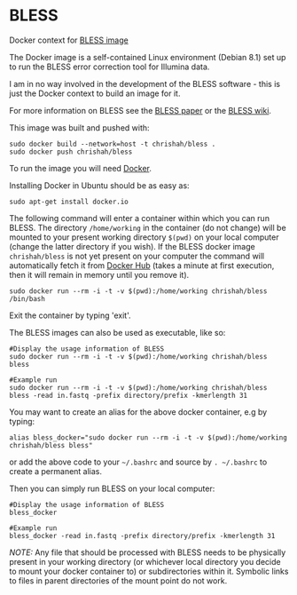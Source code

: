 # BLESS

Docker context for [BLESS image](https://hub.docker.com/r/chrishah/bless/)

The Docker image is a self-contained Linux environment (Debian 8.1) set up to run the BLESS error correction tool for Illumina data.

I am in no way involved in the development of the BLESS software - this is just the Docker context to build an image for it.

For more information on BLESS see the [BLESS paper](http://bioinformatics.oxfordjournals.org/content/30/10/1354.long) or the [BLESS wiki](http://sourceforge.net/p/bless-ec/wiki/Home/).

This image was built and pushed with:

```
sudo docker build --network=host -t chrishah/bless .
sudo docker push chrishah/bless
```

To run the image you will need [Docker](https://www.docker.com/).

Installing Docker in Ubuntu should be as easy as:

```
sudo apt-get install docker.io
```

The following command will enter a container within which you can run BLESS. The directory `/home/working` in the container (do not change) will be mounted to your present working directory `$(pwd)` on your local computer (change the latter directory if you wish). If the BLESS docker image `chrishah/bless` is not yet present on your computer the command will automatically fetch it from [Docker Hub](https://hub.docker.com/) (takes a minute at first execution, then it will remain in memory until you remove it).

```
sudo docker run --rm -i -t -v $(pwd):/home/working chrishah/bless /bin/bash
```

Exit the container by typing 'exit'.

The BLESS images can also be used as executable, like so:
```
#Display the usage information of BLESS
sudo docker run --rm -i -t -v $(pwd):/home/working chrishah/bless bless

#Example run
sudo docker run --rm -i -t -v $(pwd):/home/working chrishah/bless bless -read in.fastq -prefix directory/prefix -kmerlength 31
```

You may want to create an alias for the above docker container, e.g by typing:
```
alias bless_docker="sudo docker run --rm -i -t -v $(pwd):/home/working chrishah/bless bless"
```

or add the above code to your `~/.bashrc` and source by `. ~/.bashrc` to create a permanent alias.

Then you can simply run BLESS on your local computer:
```
#Display the usage information of BLESS
bless_docker

#Example run
bless_docker -read in.fastq -prefix directory/prefix -kmerlength 31
```

_NOTE:_ Any file that should be processed with BLESS needs to be physically present in your working directory (or whichever local directory you decide to mount your docker container to) or subdirectories within it. Symbolic links to files in parent directories of the mount point do not work.
